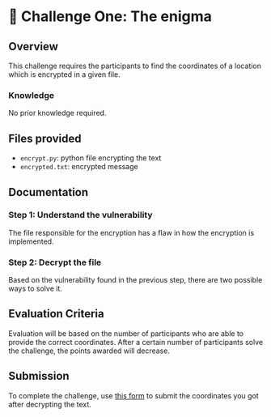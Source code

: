 # 🧩 Challenge One: The enigma

## Overview

This challenge requires the participants to find the coordinates of a location which is encrypted in a given file.

### Knowledge

No prior knowledge required.

## Files provided

- `encrypt.py`: python file encrypting the text
- `encrypted.txt`: encrypted message

## Documentation

### Step 1: Understand the vulnerability

The file responsible for the encryption has a flaw in how the encryption is implemented.

### Step 2: Decrypt the file

Based on the vulnerability found in the previous step, there are two possible ways to solve it.

## Evaluation Criteria

Evaluation will be based on the number of participants who are able to provide the correct coordinates. After a certain number of participants solve the challenge, the points awarded will decrease.

## Submission

To complete the challenge, use [this form](https://docs.google.com/forms/d/e/1FAIpQLSfeT66G9j9Qvy7LJTlAtNqQcf9PRkPcqwYRPSRWKQ8liqmgGg/viewform?usp=sf_link) to submit the coordinates you got after decrypting the text.
